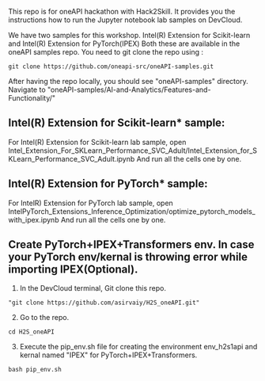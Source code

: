 This repo is for oneAPI hackathon with Hack2Skill. It provides you the instructions how to run the Jupyter notebook lab samples on DevCloud.

We have two samples for this workshop. Intel(R) Extension for Scikit-learn and Intel(R) Extension for PyTorch(IPEX)
Both these are available in the oneAPI samples repo. You need to git clone the repo using :
```
git clone https://github.com/oneapi-src/oneAPI-samples.git
```
After having the repo locally, you should see "oneAPI-samples" directory. Navigate to "oneAPI-samples/AI-and-Analytics/Features-and-Functionality/"

## Intel(R) Extension for Scikit-learn* sample:

 For Intel(R) Extension for Scikit-learn lab sample, open Intel_Extension_For_SKLearn_Performance_SVC_Adult/Intel_Extension_for_SKLearn_Performance_SVC_Adult.ipynb
 And run all the cells one by one.
 
 ## Intel(R) Extension for PyTorch* sample:

 For IntelR) Extension for PyTorch lab sample, open IntelPyTorch_Extensions_Inference_Optimization/optimize_pytorch_models_with_ipex.ipynb
 And run all the cells one by one.
 

## Create PyTorch+IPEX+Transformers env. In case your PyTorch env/kernal is throwing error while importing IPEX(Optional).

1. In the DevCloud terminal, Git clone this repo. 
```
"git clone https://github.com/asirvaiy/H2S_oneAPI.git"
```
2. Go to the repo. 
```
cd H2S_oneAPI
```
3. Execute the pip_env.sh file for creating the environment env_h2s1api and kernal named "IPEX" for PyTorch+IPEX+Transformers. 
```
bash pip_env.sh
```






 
